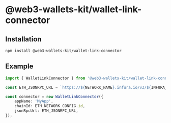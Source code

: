 # @web3-wallets-kit/wallet-link-connector

## Installation

`npm install @web3-wallets-kit/wallet-link-connector`

## Example

```typescript
import { WalletLinkConnector } from '@web3-wallets-kit/wallet-link-connector';

const ETH_JSONRPC_URL = `https://${NETWORK_NAME}.infura.io/v3/${INFURA_API_KEY}`;

const connector = new WalletLinkConnector({
    appName: 'MyApp',
    chainId: ETH_NETWORK_CONFIG.id,
    jsonRpcUrl: ETH_JSONRPC_URL,
});
```

